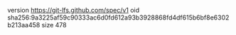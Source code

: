 version https://git-lfs.github.com/spec/v1
oid sha256:9a3225af59c90333ac6d0fd612a93b3928868fd4df615b6bf8e6302b213aa458
size 478
